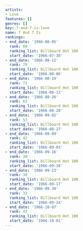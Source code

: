 ```yaml
---
artists:
- Love
features: []
genres: []
key: 7-and-7-is-love
name: 7 And 7 Is
rankings:
- end_date: '1966-08-05'
  rank: 89
  ranking_list: Billboard Hot 100
  start_date: '1966-07-30'
- end_date: '1966-08-12'
  rank: 79
  ranking_list: Billboard Hot 100
  start_date: '1966-08-06'
- end_date: '1966-08-19'
  rank: 71
  ranking_list: Billboard Hot 100
  start_date: '1966-08-13'
- end_date: '1966-08-26'
  rank: 63
  ranking_list: Billboard Hot 100
  start_date: '1966-08-20'
- end_date: '1966-09-02'
  rank: 53
  ranking_list: Billboard Hot 100
  start_date: '1966-08-27'
- end_date: '1966-09-09'
  rank: 42
  ranking_list: Billboard Hot 100
  start_date: '1966-09-03'
- end_date: '1966-09-16'
  rank: 38
  ranking_list: Billboard Hot 100
  start_date: '1966-09-10'
- end_date: '1966-09-23'
  rank: 38
  ranking_list: Billboard Hot 100
  start_date: '1966-09-17'
- end_date: '1966-09-30'
  rank: 33
  ranking_list: Billboard Hot 100
  start_date: '1966-09-24'
- end_date: '1966-10-07'
  rank: 43
  ranking_list: Billboard Hot 100
  start_date: '1966-10-01'
---
```


